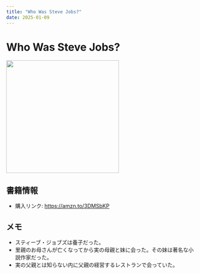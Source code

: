 ```yaml
---
title: "Who Was Steve Jobs?"
date: 2025-01-09
---
```

# Who Was Steve Jobs?
[<img src="https://m.media-amazon.com/images/I/81Yqf+YopAL._SL1500_.jpg" width="300">](https://amzn.to/3DMSbKP)
## 書籍情報
- 購入リンク: <https://amzn.to/3DMSbKP>
## メモ
- スティーブ・ジョブズは養子だった。
- 里親のお母さんが亡くなってから実の母親と妹に会った。その妹は著名な小説作家だった。
- 実の父親とは知らない内に父親の経営するレストランで会っていた。